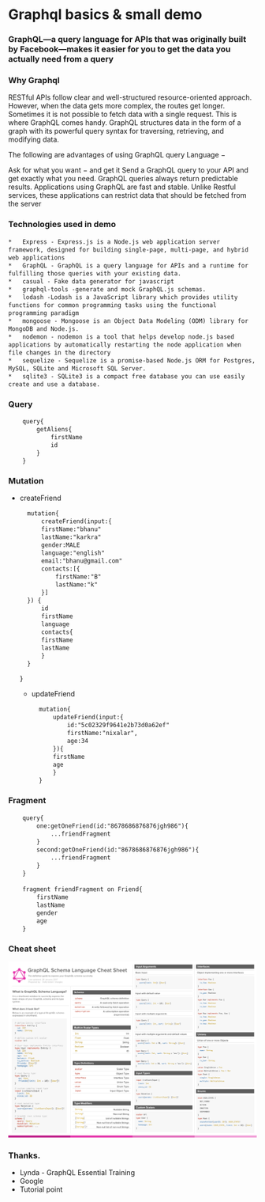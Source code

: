 # Graphql basics & small demo
<h3>GraphQL—a query language for APIs that was originally built by Facebook—makes it easier for you to get the data you actually need from a query</h3>

### Why Graphql
<p>RESTful APIs follow clear and well-structured resource-oriented approach. However, when the data gets more complex, the routes get longer. Sometimes it is not possible to fetch data with a single request. This is where GraphQL comes handy. GraphQL structures data in the form of a graph with its powerful query syntax for traversing, retrieving, and modifying data.

The following are advantages of using GraphQL query Language −

Ask for what you want − and get it
Send a GraphQL query to your API and get exactly what you need. GraphQL queries always return predictable results. Applications using GraphQL are fast and stable. Unlike Restful services, these applications can restrict data that should be fetched from the server</p>

### Technologies used in demo
    *   Express - Express.js is a Node.js web application server framework, designed for building single-page, multi-page, and hybrid web applications
    *   GraphQL - GraphQL is a query language for APIs and a runtime for fulfilling those queries with your existing data.
    *   casual - Fake data generator for javascript
    *   graphql-tools -generate and mock GraphQL.js schemas.
    *   lodash -Lodash is a JavaScript library which provides utility functions for common programming tasks using the functional programming paradigm
    *   mongoose - Mongoose is an Object Data Modeling (ODM) library for MongoDB and Node.js.
    *   nodemon - nodemon is a tool that helps develop node.js based applications by automatically restarting the node application when file changes in the directory
    *   sequelize - Sequelize is a promise-based Node.js ORM for Postgres, MySQL, SQLite and Microsoft SQL Server. 
    *   sqlite3 - SQLite3 is a compact free database you can use easily create and use a database.  

### Query
        query{
            getAliens{
                firstName
                id
            }
        }
### Mutation
* createFriend

        mutation{
            createFriend(input:{
            firstName:"bhanu"
            lastName:"karkra"
            gender:MALE
            language:"english"
            email:"bhanu@gmail.com"
            contacts:[{
                firstName:"B"
                lastName:"k"
            }]
        }) {
            id
            firstName
            language
            contacts{
            firstName
            lastName
            }
        }
    }
    * updateFriend

            mutation{
                updateFriend(input:{
                    id:"5c02329f9641e2b73d0a62ef"
                    firstName:"nixalar",
                    age:34
                }){
                firstName
                age
                }
            }

### Fragment

        query{
            one:getOneFriend(id:"8678686876876jgh986"){
                ...friendFragment
            }
            second:getOneFriend(id:"8678686876876jgh986"){
                ...friendFragment
            }
        }

        fragment friendFragment on Friend{
            firstName
            lastName
            gender
            age
        }

### Cheat sheet

<img src="./img/cheat-sheet.png" alt="cheat-sheet">

### Thanks.
*   Lynda - GraphQL Essential Training
*   Google 
*   Tutorial point